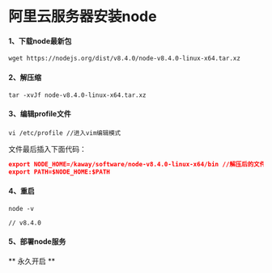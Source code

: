 # 阿里云服务器安装node

#### 1、下载node最新包

`wget https://nodejs.org/dist/v8.4.0/node-v8.4.0-linux-x64.tar.xz`

#### 2、解压缩

`tar -xvJf node-v8.4.0-linux-x64.tar.xz`

#### 3、编辑profile文件

`vi /etc/profile //进入vim编辑模式`

文件最后插入下面代码：

```json
export NODE_HOME=/kaway/software/node-v8.4.0-linux-x64/bin //解压后的文件目录，可用pwd查看，bin为文件家中的子目录
export PATH=$NODE_HOME:$PATH
```
#### 4、重启

```
node -v

// v8.4.0
````

#### 5、部署node服务

** 永久开启 **



